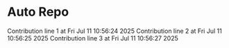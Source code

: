 # Auto Repo

Contribution line 1 at Fri Jul 11 10:56:24 2025
Contribution line 2 at Fri Jul 11 10:56:25 2025
Contribution line 3 at Fri Jul 11 10:56:27 2025